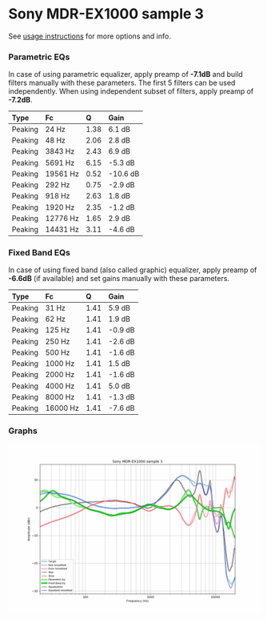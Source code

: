 # Sony MDR-EX1000 sample 3
See [usage instructions](https://github.com/jaakkopasanen/AutoEq#usage) for more options and info.

### Parametric EQs
In case of using parametric equalizer, apply preamp of **-7.1dB** and build filters manually
with these parameters. The first 5 filters can be used independently.
When using independent subset of filters, apply preamp of **-7.2dB**.

| Type    | Fc       |    Q | Gain     |
|:--------|:---------|:-----|:---------|
| Peaking | 24 Hz    | 1.38 | 6.1 dB   |
| Peaking | 48 Hz    | 2.06 | 2.8 dB   |
| Peaking | 3843 Hz  | 2.43 | 6.9 dB   |
| Peaking | 5691 Hz  | 6.15 | -5.3 dB  |
| Peaking | 19561 Hz | 0.52 | -10.6 dB |
| Peaking | 292 Hz   | 0.75 | -2.9 dB  |
| Peaking | 918 Hz   | 2.63 | 1.8 dB   |
| Peaking | 1920 Hz  | 2.35 | -1.2 dB  |
| Peaking | 12776 Hz | 1.65 | 2.9 dB   |
| Peaking | 14431 Hz | 3.11 | -4.6 dB  |

### Fixed Band EQs
In case of using fixed band (also called graphic) equalizer, apply preamp of **-6.6dB**
(if available) and set gains manually with these parameters.

| Type    | Fc       |    Q | Gain    |
|:--------|:---------|:-----|:--------|
| Peaking | 31 Hz    | 1.41 | 5.9 dB  |
| Peaking | 62 Hz    | 1.41 | 1.9 dB  |
| Peaking | 125 Hz   | 1.41 | -0.9 dB |
| Peaking | 250 Hz   | 1.41 | -2.6 dB |
| Peaking | 500 Hz   | 1.41 | -1.6 dB |
| Peaking | 1000 Hz  | 1.41 | 1.5 dB  |
| Peaking | 2000 Hz  | 1.41 | -1.6 dB |
| Peaking | 4000 Hz  | 1.41 | 5.0 dB  |
| Peaking | 8000 Hz  | 1.41 | -1.3 dB |
| Peaking | 16000 Hz | 1.41 | -7.6 dB |

### Graphs
![](./Sony%20MDR-EX1000%20sample%203.png)